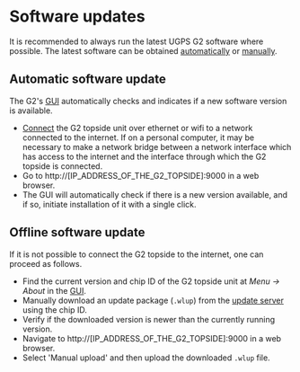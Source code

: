# Software updates

It is recommended to always run the latest UGPS G2 software where possible. The latest software can be obtained [automatically](#automatic-software-update) or [manually](#offline-software-update).

## Automatic software update

The G2's [GUI](../gui/position) automatically checks and indicates if a new software version is available.

* [Connect](../network-settings) the G2 topside unit over ethernet or wifi to a network connected to the internet. If on a personal computer, it may be necessary to make a network bridge between a network interface which has access to the internet and the interface through which the G2 topside is connected.
* Go to http://[IP_ADDRESS_OF_THE_G2_TOPSIDE]:9000 in a web browser.
* The GUI will automatically check if there is a new version available, and if so, initiate installation of it with a single click.

## Offline software update

If it is not possible to connect the G2 topside to the internet, one can proceed as follows.

* Find the current version and chip ID of the G2 topside unit at *Menu -> About* in the [GUI](../gui/position).
* Manually download an update package (`.wlup`) from the [update server](https://update.waterlinked.com/) using the chip ID.
* Verify if the downloaded version is newer than the currently running version.
* Navigate to http://[IP_ADDRESS_OF_THE_G2_TOPSIDE]:9000 in a web browser.
* Select 'Manual upload' and then upload the downloaded `.wlup` file.
